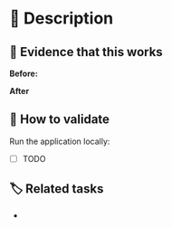 # 📝 Description
<!-- Describe here the changes, if it is link issues here and another pull requests -->

## 🔎 Evidence that this works
**Before:**
<!-- If it is necessary some print before your change -->
**After**
<!-- If it is necessary some print after your change -->

## 🧪 How to validate
Run the application locally:
- [ ] TODO <!-- Add the instructions how to test this change -->

## 🏷️ Related tasks
- <!-- Link issues here -->
